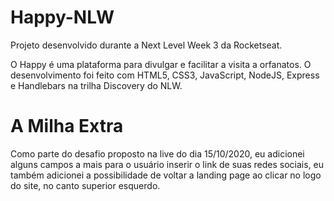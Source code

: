 # Happy-NLW
Projeto desenvolvido durante a Next Level Week 3 da Rocketseat.

O Happy é uma plataforma para divulgar e facilitar a visita a orfanatos. 
O desenvolvimento foi feito com HTML5, CSS3, JavaScript, NodeJS, Express e Handlebars na trilha Discovery do NLW.

# A Milha Extra
Como parte do desafio proposto na live do dia 15/10/2020, eu adicionei alguns campos a mais para o usuário inserir o link de suas redes sociais,
eu também adicionei a possibilidade de voltar a landing page ao clicar no logo do site, no canto superior esquerdo.

